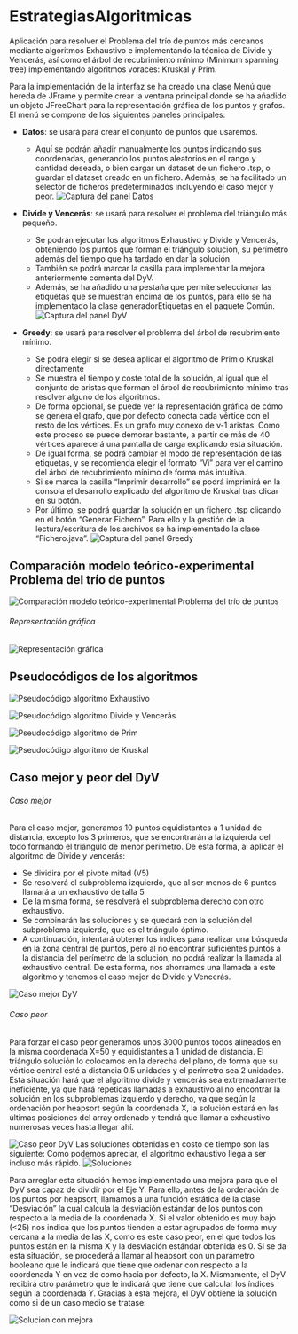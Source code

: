 # EstrategiasAlgoritmicas
Aplicación para resolver el Problema del trío de puntos más cercanos mediante algoritmos Exhaustivo e implementando la técnica de Divide y Vencerás, así como el árbol de recubrimiento mínimo (Minimum spanning tree) implementando algoritmos voraces: Kruskal y Prim.

Para la implementación de la interfaz se ha creado una clase Menú que hereda de JFrame y permite crear la ventana principal donde se ha añadido un objeto JFreeChart para la representación gráfica de los puntos y grafos. El menú se compone de los siguientes paneles principales:

-	**Datos**: se usará para crear el conjunto de puntos que usaremos.
    - Aquí se podrán añadir manualmente los puntos indicando sus coordenadas, generando los puntos aleatorios en el rango y cantidad deseada, o bien cargar un dataset de un fichero .tsp, o guardar el dataset creado en un fichero. Además, se ha facilitado un selector de ficheros predeterminados incluyendo el caso mejor y peor.
![Captura del panel Datos](https://i.gyazo.com/9c1a629755290a3e955c05b050cfed87.png)

-	**Divide y Vencerás**: se usará para resolver el problema del triángulo más pequeño.
    - Se podrán ejecutar los algoritmos Exhaustivo y Divide y Vencerás, obteniendo los puntos que forman el triángulo solución, su perímetro además del tiempo que ha tardado en dar la solución
    - También se podrá marcar la casilla para implementar la mejora anteriormente comenta del DyV.
    - Además, se ha añadido una pestaña que permite seleccionar las etiquetas que se muestran encima de los puntos, para ello se ha implementado la clase generadorEtiquetas en el paquete Común.
![Captura del panel DyV](https://i.gyazo.com/51501735bd74e700d8ee278a3a342501.png)

-	**Greedy**: se usará para resolver el problema del árbol de recubrimiento mínimo.
    - Se podrá elegir si se desea aplicar el algoritmo de Prim o Kruskal directamente
    - Se muestra el tiempo y coste total de la solución, al igual que el conjunto de aristas que forman el árbol de recubrimiento mínimo tras resolver alguno de los algoritmos.
    - De forma opcional, se puede ver la representación gráfica de cómo se genera el grafo, que por defecto conecta cada vértice con el resto de los vértices. Es un grafo muy conexo de v-1 aristas. Como este proceso se puede demorar bastante, a partir de más de 40 vértices aparecerá una pantalla de carga explicando esta situación.
    - De igual forma, se podrá cambiar el modo de representación de las etiquetas, y se recomienda elegir el formato “Vi” para ver el camino del árbol de recubrimiento mínimo de forma más intuitiva.
    - Si se marca la casilla “Imprimir desarrollo” se podrá imprimirá en la consola el desarrollo explicado del algoritmo de Kruskal tras clicar en su botón.
    - Por último, se podrá guardar la solución en un fichero .tsp clicando en el botón “Generar Fichero”. Para ello y la gestión de la lectura/escritura de los archivos se ha implementado la clase “Fichero.java”.
![Captura del panel Greedy](https://i.gyazo.com/0a401df926b928bc399aec0b2cb9a837.png)    


## Comparación modelo teórico-experimental Problema del trío de puntos

![Comparación modelo teórico-experimental Problema del trío de puntos](https://gyazo.com/c1e2099df7465b049e37d2f5abb53ae9.png)
###### Representación gráfica
![Representación gráfica](https://gyazo.com/621cd6b9bbb53d7831669e26334f6ab2.png)


## Pseudocódigos de los algoritmos

![Pseudocódigo algoritmo Exhaustivo](https://gyazo.com/d06230874f62e796cc0ebae2fc198cbd.png)


![Pseudocódigo algoritmo Divide y Vencerás](https://i.gyazo.com/496cbeefbcb5b2c46ad89f3fab6818b9.png)


![Pseudocódigo algoritmo de Prim](https://gyazo.com/783224c3c39a7bf15f5d3f38792cbce3.png)


![Pseudocódigo algoritmo de Kruskal](https://gyazo.com/4a0af618218d0c82fbf5aef6b3802268.png)

## Caso mejor y peor del DyV

###### Caso mejor
Para el caso mejor, generamos 10 puntos equidistantes a 1 unidad de distancia, excepto los 3 primeros, que se encontrarán a la izquierda del todo formando el triángulo de menor perímetro. De esta forma, al aplicar el algoritmo de Divide y vencerás:
-	Se dividirá por el pivote mitad (V5) 
-	Se resolverá el subproblema izquierdo, que al ser menos de 6 puntos llamará a un exhaustivo de talla 5.
-	De la misma forma, se resolverá el subproblema derecho con otro exhaustivo.
-	Se combinarán las soluciones y se quedará con la solución del subproblema izquierdo, que es el triángulo óptimo.
-	A continuación, intentará obtener los índices para realizar una búsqueda en la zona central de puntos, pero al no encontrar suficientes puntos a la distancia del perímetro de la solución, no podrá realizar la llamada al exhaustivo central.
De esta forma, nos ahorramos una llamada a este algoritmo y tenemos el caso mejor de Divide y Vencerás.

![Caso mejor DyV](https://gyazo.com/5be01562ce714c6b2012de2b8b59a75d.png)

###### Caso peor
Para forzar el caso peor generamos unos 3000 puntos todos alineados en la misma coordenada X=50 y equidistantes a 1 unidad de distancia. El triángulo solución lo colocamos en la derecha del plano, de forma que su vértice central esté a distancia 0.5 unidades y el perímetro sea 2 unidades.
Esta situación hará que el algoritmo divide y vencerás sea extremadamente ineficiente, ya que hará repetidas llamadas a exhaustivo al no encontrar la solución en los subproblemas izquierdo y derecho, ya que según la ordenación por heapsort según la coordenada X, la solución estará en las últimas posiciones del array ordenado y tendrá que llamar a exhaustivo numerosas veces hasta llegar ahí.

![Caso peor DyV](https://gyazo.com/c25120b6dabd66cbf48b51d82a72916e.png)
Las soluciones obtenidas en costo de tiempo son las siguiente:
Como podemos apreciar, el algoritmo exhaustivo llega a ser incluso más rápido.
![Soluciones](https://gyazo.com/15acf7989149f7a8f667078ed71396e3.png)

Para arreglar esta situación hemos implementado una mejora para que el DyV sea capaz de dividir por el Eje Y.
Para ello, antes de la ordenación de los puntos por heapsort, llamamos a una función estática de la clase “Desviación” la cual calcula la desviación estándar de los puntos con respecto a la media de la coordenada X. 
Si el valor obtenido es muy bajo (<25) nos indica que los puntos tienden a estar agrupados de forma muy cercana a la media de las X, como es este caso peor, en el que todos los puntos están en la misma X y la desviación estándar obtenida es 0.
Si se da esta situación, se procederá a llamar al heapsort con un parámetro booleano que le indicará que tiene que ordenar con respecto a la coordenada Y en vez de como hacía por defecto, la X.
Mismamente, el DyV recibirá otro parámetro que le indicará que tiene que calcular los índices según la coordenada Y.
Gracias a esta mejora, el DyV obtiene la solución como si de un caso medio se tratase: 

![Solucion con mejora](https://gyazo.com/d23a1bd538e26846b7c304e2fcba106c.png)
